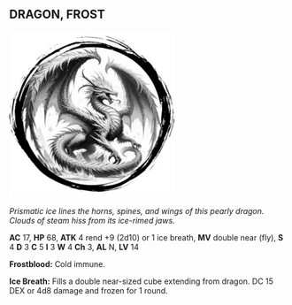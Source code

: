 ## DRAGON, FROST

![](images/dragon-frost.webp)

_Prismatic ice lines the horns, spines, and wings of this pearly dragon. Clouds of steam hiss from its ice-rimed jaws._

**AC** 17, **HP** 68, **ATK** 4 rend +9 (2d10) or 1 ice breath, **MV** double near (fly), **S** 4 **D** 3 **C** 5 **I** 3 **W** 4 **Ch** 3, **AL** N, **LV** 14

**Frostblood:** Cold immune.

**Ice Breath:** Fills a double near-sized cube extending from dragon. DC 15 DEX or 4d8 damage and frozen for 1 round.

